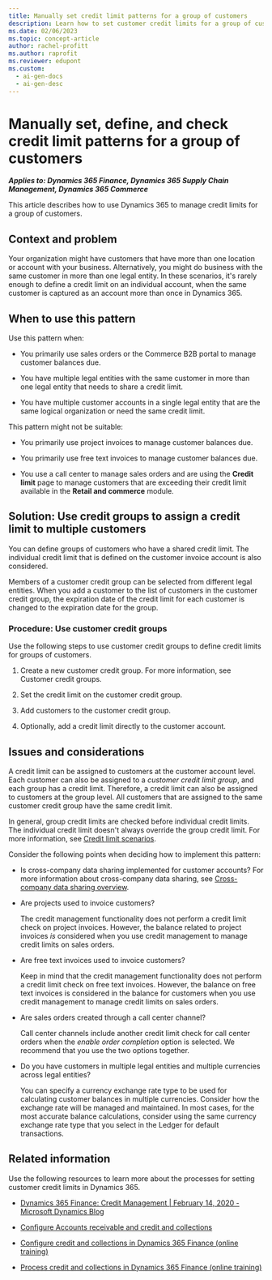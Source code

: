 ```yaml
---
title: Manually set credit limit patterns for a group of customers
description: Learn how to set customer credit limits for a group of customers using Dynamics 365 to manage credit limits, including an outline on when to use this pattern.
ms.date: 02/06/2023
ms.topic: concept-article
author: rachel-profitt
ms.author: raprofit
ms.reviewer: edupont
ms.custom:
  - ai-gen-docs
  - ai-gen-desc
---
```


# Manually set, define, and check credit limit patterns for a group of customers

***Applies to: Dynamics 365 Finance, Dynamics 365 Supply Chain Management, Dynamics 365 Commerce***

This article describes how to use Dynamics 365 to manage credit limits for a group of customers.

## Context and problem

Your organization might have customers that have more than one location or account with your business. Alternatively, you might do business with the same customer in more than one legal entity. In these scenarios, it's rarely enough to define a credit limit on an individual account, when the same customer is captured as an account more than once in Dynamics 365.

## When to use this pattern

Use this pattern when:

- You primarily use sales orders or the Commerce B2B portal to manage customer balances due.

- You have multiple legal entities with the same customer in more than one legal entity that needs to share a credit limit.

- You have multiple customer accounts in a single legal entity that are the same logical organization or need the same credit limit.

This pattern might not be suitable:

- You primarily use project invoices to manage customer balances due.

- You primarily use free text invoices to manage customer balances due.

- You use a call center to manage sales orders and are using the **Credit limit** page to manage customers that are exceeding their credit limit available in the **Retail and commerce** module.

## Solution: Use credit groups to assign a credit limit to multiple customers

You can define groups of customers who have a shared credit limit. The individual credit limit that is defined on the customer invoice account is also considered.

Members of a customer credit group can be selected from different legal entities. When you add a customer to the list of customers in the customer credit group, the expiration date of the credit limit for each customer is changed to the expiration date for the group.

### Procedure: Use customer credit groups

Use the following steps to use customer credit groups to define credit limits for groups of customers.

1. Create a new customer credit group. For more information, see Customer credit groups.

2. Set the credit limit on the customer credit group.

3. Add customers to the customer credit group.

4. Optionally, add a credit limit directly to the customer account.

## Issues and considerations

A credit limit can be assigned to customers at the customer account level. Each customer can also be assigned to a *customer credit limit group*, and each group has a credit limit. Therefore, a credit limit can also be assigned to customers at the group level. All customers that are assigned to the same customer credit group have the same credit limit.

In general, group credit limits are checked before individual credit limits. The individual credit limit doesn't always override the group credit limit. For more information, see [Credit limit scenarios](/dynamics365/finance/accounts-receivable/credit-limit-scenarios).

Consider the following points when deciding how to implement this pattern:

- Is cross-company data sharing implemented for customer accounts? For more information about cross-company data sharing, see [Cross-company data sharing overview](/dynamics365/fin-ops-core/dev-itpro/sysadmin/srs-overview).

- Are projects used to invoice customers?  

  The credit management functionality does not perform a credit limit check on project invoices. However, the balance related to project invoices *is* considered when you use credit management to manage credit limits on sales orders.

- Are free text invoices used to invoice customers?  

  Keep in mind that the credit management functionality does not perform a credit limit check on free text invoices. However, the balance on free text invoices is considered in the balance for customers when you use credit management to manage credit limits on sales orders.

- Are sales orders created through a call center channel?  

  Call center channels include another credit limit check for call center orders when the *enable order completion* option is selected. We recommend that you use the two options together.

- Do you have customers in multiple legal entities and multiple currencies across legal entities?  

  You can specify a currency exchange rate type to be used for calculating customer balances in multiple currencies. Consider how the exchange rate will be managed and maintained. In most cases, for the most accurate balance calculations, consider using the same currency exchange rate type that you select in the Ledger for default transactions.

## Related information

Use the following resources to learn more about the processes for setting customer credit limits in Dynamics 365.

- [Dynamics 365 Finance: Credit Management \| February 14, 2020 - Microsoft Dynamics Blog](https://community.dynamics.com/blogs/post/?postid=48627251-aba8-4509-8f69-5c26a9652b59)

- [Configure Accounts receivable and credit and collections](/dynamics365/finance/accounts-receivable/accounts-receivables-set-up-overview)

- [Configure credit and collections in Dynamics 365 Finance (online training)](/training/modules/configure-credit-collections-dyn365-finance/)

- [Process credit and collections in Dynamics 365 Finance (online training)](/training/modules/process-credit-collections-dyn365-finance/)

<!--## Tags
*Industries:* All

*Stakeholders:* Functional consultant, Business analyst, Accounts receivable lead, Finance lead, Sales lead, Operations lead

*Products:* Dynamics 365 Commerce, Dynamics 365 Finance, Dynamics 365 Supply Chain Management
